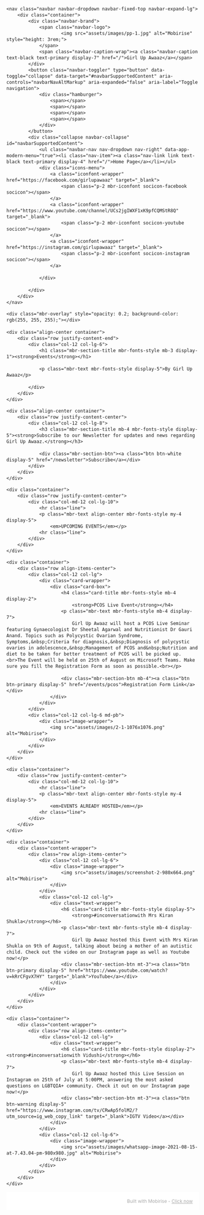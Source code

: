 <!DOCTYPE html>
<html  >
<head>
  <!-- Site made with Mobirise Website Builder v5.3.10, https://mobirise.com -->
  <meta charset="UTF-8">
  <meta http-equiv="X-UA-Compatible" content="IE=edge">
  <meta name="generator" content="Mobirise v5.3.10, mobirise.com">
  <meta name="viewport" content="width=device-width, initial-scale=1, minimum-scale=1">
  <link rel="shortcut icon" href="assets/images/pp.jpg" type="image/x-icon">
  <meta name="description" content="">
  
  
  <title>Events</title>
  <link rel="stylesheet" href="assets/web/assets/mobirise-icons2/mobirise2.css">
  <link rel="stylesheet" href="assets/tether/tether.min.css">
  <link rel="stylesheet" href="assets/bootstrap/css/bootstrap.min.css">
  <link rel="stylesheet" href="assets/bootstrap/css/bootstrap-grid.min.css">
  <link rel="stylesheet" href="assets/bootstrap/css/bootstrap-reboot.min.css">
  <link rel="stylesheet" href="assets/dropdown/css/style.css">
  <link rel="stylesheet" href="assets/socicon/css/styles.css">
  <link rel="stylesheet" href="assets/theme/css/style.css">
  <link rel="preload" href="https://fonts.googleapis.com/css?family=Jost:100,200,300,400,500,600,700,800,900,100i,200i,300i,400i,500i,600i,700i,800i,900i&display=swap" as="style" onload="this.onload=null;this.rel='stylesheet'">
  <noscript><link rel="stylesheet" href="https://fonts.googleapis.com/css?family=Jost:100,200,300,400,500,600,700,800,900,100i,200i,300i,400i,500i,600i,700i,800i,900i&display=swap"></noscript>
  <link rel="preload" as="style" href="assets/mobirise/css/mbr-additional.css"><link rel="stylesheet" href="assets/mobirise/css/mbr-additional.css" type="text/css">
  
  
  
  
</head>
<body>

<!-- Analytics -->
<!-- Global site tag (gtag.js) - Google Analytics -->
<script async src="https://www.googletagmanager.com/gtag/js?id=G-SNKTX20C6J"></script>
<script>
  window.dataLayer = window.dataLayer || [];
  function gtag(){dataLayer.push(arguments);}
  gtag('js', new Date());

  gtag('config', 'G-SNKTX20C6J');
</script>
<!-- /Analytics -->


  
  <section class="menu menu3 cid-sG9ka4cJDn" once="menu" id="menu3-1">
    
    <nav class="navbar navbar-dropdown navbar-fixed-top navbar-expand-lg">
        <div class="container">
            <div class="navbar-brand">
                <span class="navbar-logo">
                        <img src="assets/images/pp-1.jpg" alt="Mobirise" style="height: 3rem;">
                </span>
                <span class="navbar-caption-wrap"><a class="navbar-caption text-black text-primary display-7" href="/">Girl Up Awaaz</a></span>
            </div>
            <button class="navbar-toggler" type="button" data-toggle="collapse" data-target="#navbarSupportedContent" aria-controls="navbarNavAltMarkup" aria-expanded="false" aria-label="Toggle navigation">
                <div class="hamburger">
                    <span></span>
                    <span></span>
                    <span></span>
                    <span></span>
                </div>
            </button>
            <div class="collapse navbar-collapse" id="navbarSupportedContent">
                <ul class="navbar-nav nav-dropdown nav-right" data-app-modern-menu="true"><li class="nav-item"><a class="nav-link link text-black text-primary display-4" href="/">Home Page</a></li></ul>
                <div class="icons-menu">
                    <a class="iconfont-wrapper" href="https://facebook.com/girlupawaaz" target="_blank">
                        <span class="p-2 mbr-iconfont socicon-facebook socicon"></span>
                    </a>
                    <a class="iconfont-wrapper" href="https://www.youtube.com/channel/UCs2jgIWXF1xK9pfCQMStR8Q" target="_blank">
                        <span class="p-2 mbr-iconfont socicon-youtube socicon"></span>
                    </a>
                    <a class="iconfont-wrapper" href="https://instagram.com/girlupawaaz" target="_blank">
                        <span class="p-2 mbr-iconfont socicon-instagram socicon"></span>
                    </a>
                    
                </div>
                
            </div>
        </div>
    </nav>
</section>

<section class="header3 cid-sG9PvzzFiH mbr-fullscreen mbr-parallax-background" id="header3-9">

    

    <div class="mbr-overlay" style="opacity: 0.2; background-color: rgb(255, 255, 255);"></div>

    <div class="align-center container">
        <div class="row justify-content-end">
            <div class="col-12 col-lg-6">
                <h1 class="mbr-section-title mbr-fonts-style mb-3 display-1"><strong>Events</strong></h1>
                
                <p class="mbr-text mbr-fonts-style display-5">By Girl Up Awaaz</p>
                
            </div>
        </div>
    </div>
</section>

<section class="info1 cid-sGllpoPy8t" id="info1-l">
    
    
    <div class="align-center container">
        <div class="row justify-content-center">
            <div class="col-12 col-lg-8">
                <h3 class="mbr-section-title mb-4 mbr-fonts-style display-5"><strong>Subscribe to our Newsletter for updates and news regarding Girl Up Awaaz.</strong></h3>
                
                <div class="mbr-section-btn"><a class="btn btn-white display-5" href="/newsletter">Subscribe</a></div>
            </div>
        </div>
    </div>
</section>

<section class="content6 cid-sGafjfdxtL" id="content6-b">
    
    <div class="container">
        <div class="row justify-content-center">
            <div class="col-md-12 col-lg-10">
                <hr class="line">
                <p class="mbr-text align-center mbr-fonts-style my-4 display-5">
                    <em>UPCOMING EVENTS</em></p>
                <hr class="line">
            </div>
        </div>
    </div>
</section>

<section class="features11 cid-sGagIi73rK" id="features12-i">

    
    
    <div class="container">
        <div class="row align-items-center">
            <div class="col-12 col-lg">
                <div class="card-wrapper">
                    <div class="card-box">
                        <h4 class="card-title mbr-fonts-style mb-4 display-2">
                            <strong>PCOS Live Event</strong></h4>
                        <p class="mbr-text mbr-fonts-style mb-4 display-7">
                            Girl Up Awaaz will host a PCOS Live Seminar featuring Gynaecologist Dr Sheetal Agarwal and Nutritionist Dr Gauri Anand. Topics such as Polycystic Ovarian Syndrome, Symptoms,&nbsp;Criteria for diagnosis,&nbsp;Diagnosis of polycystic ovaries in adolescence,&nbsp;Management of PCOS and&nbsp;Nutrition and diet to be taken for better treatment of PCOS will be picked up.<br>The Event will be held on 25th of August on Microsoft Teams. Make sure you fill the Registration Form as soon as possible.<br></p>
                        
                        <div class="mbr-section-btn mb-4"><a class="btn btn-primary display-5" href="/events/pcos">Registration Form Link</a></div>
                    </div>
                </div>
            </div>
            <div class="col-12 col-lg-6 md-pb">
                <div class="image-wrapper">
                    <img src="assets/images/2-1-1076x1076.png" alt="Mobirise">
                </div>
            </div>
        </div>
    </div>
</section>

<section class="content6 cid-sGafjGWmkp" id="content6-c">
    
    <div class="container">
        <div class="row justify-content-center">
            <div class="col-md-12 col-lg-10">
                <hr class="line">
                <p class="mbr-text align-center mbr-fonts-style my-4 display-5">
                    <em>EVENTS ALREADY HOSTED</em></p>
                <hr class="line">
            </div>
        </div>
    </div>
</section>

<section class="features16 cid-sGagy8hZJn" id="features17-g">
    

    
    <div class="container">
        <div class="content-wrapper">
            <div class="row align-items-center">
                <div class="col-12 col-lg-6">
                    <div class="image-wrapper">
                        <img src="assets/images/screenshot-2-980x664.png" alt="Mobirise">
                    </div>
                </div>
                <div class="col-12 col-lg">
                    <div class="text-wrapper">
                        <h6 class="card-title mbr-fonts-style display-5">
                            <strong>#inconversationwith Mrs Kiran Shukla</strong></h6>
                        <p class="mbr-text mbr-fonts-style mb-4 display-7">
                            Girl Up Awaaz hosted this Event with Mrs Kiran Shukla on 9th of August, talking about being a mother of an autistic child. Check out the video on our Instagram page as well as Youtube now!</p>
                        <div class="mbr-section-btn mt-3"><a class="btn btn-primary display-5" href="https://www.youtube.com/watch?v=kRrCFgvX7HY" target="_blank">YouTube</a></div>
                    </div>
                </div>
            </div>
        </div>
    </div>
</section>

<section class="features15 cid-sGagyAnNyC" id="features16-h">

    

    
    <div class="container">
        <div class="content-wrapper">
            <div class="row align-items-center">
                <div class="col-12 col-lg">
                    <div class="text-wrapper">
                        <h6 class="card-title mbr-fonts-style display-2"><strong>#inconversationwith Vidushi</strong></h6>
                        <p class="mbr-text mbr-fonts-style mb-4 display-7">
                            Girl Up Awaaz hosted this Live Session on Instagram on 25th of July at 5:00PM, answering the most asked questions on LGBTQIA+ community. Check it out on our Instagram page now!</p>
                        <div class="mbr-section-btn mt-3"><a class="btn btn-warning display-5" href="https://www.instagram.com/tv/CRwAp5folM2/?utm_source=ig_web_copy_link" target="_blank">IGTV Video</a></div>
                    </div>
                </div>
                <div class="col-12 col-lg-6">
                    <div class="image-wrapper">
                        <img src="assets/images/whatsapp-image-2021-08-15-at-7.43.04-pm-980x980.jpg" alt="Mobirise">
                    </div>
                </div>
            </div>
        </div>
    </div>
</section><section style="background-color: #fff; font-family: -apple-system, BlinkMacSystemFont, 'Segoe UI', 'Roboto', 'Helvetica Neue', Arial, sans-serif; color:#aaa; font-size:12px; padding: 0; align-items: center; display: flex;"><a href="https://mobirise.site/y" style="flex: 1 1; height: 3rem; padding-left: 1rem;"></a><p style="flex: 0 0 auto; margin:0; padding-right:1rem;">Built with Mobirise - <a href="https://mobirise.site/m" style="color:#aaa;">Click now</a></p></section><script src="assets/web/assets/jquery/jquery.min.js"></script>  <script src="assets/popper/popper.min.js"></script>  <script src="assets/tether/tether.min.js"></script>  <script src="assets/bootstrap/js/bootstrap.min.js"></script>  <script src="assets/smoothscroll/smooth-scroll.js"></script>  <script src="assets/dropdown/js/nav-dropdown.js"></script>  <script src="assets/dropdown/js/navbar-dropdown.js"></script>  <script src="assets/touchswipe/jquery.touch-swipe.min.js"></script>  <script src="assets/parallax/jarallax.min.js"></script>  <script src="assets/theme/js/script.js"></script>  
  
  
</body>
</html>